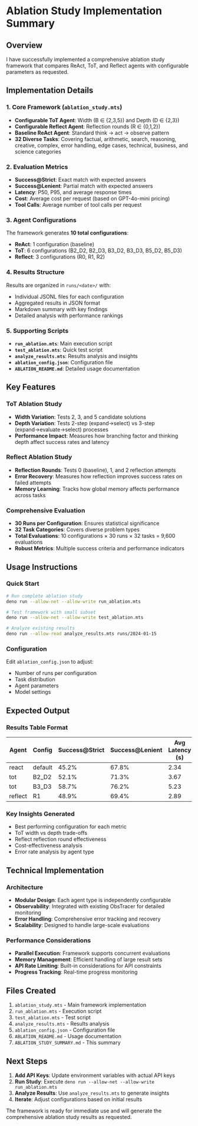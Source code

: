 # Ablation Study Implementation Summary

## Overview
I have successfully implemented a comprehensive ablation study framework that compares ReAct, ToT, and Reflect agents with configurable parameters as requested.

## Implementation Details

### 1. Core Framework (`ablation_study.mts`)
- **Configurable ToT Agent**: Width (B ∈ {2,3,5}) and Depth (D ∈ {2,3})
- **Configurable Reflect Agent**: Reflection rounds (R ∈ {0,1,2})
- **Baseline ReAct Agent**: Standard think → act → observe pattern
- **32 Diverse Tasks**: Covering factual, arithmetic, search, reasoning, creative, complex, error handling, edge cases, technical, business, and science categories

### 2. Evaluation Metrics
- **Success@Strict**: Exact match with expected answers
- **Success@Lenient**: Partial match with expected answers  
- **Latency**: P50, P95, and average response times
- **Cost**: Average cost per request (based on GPT-4o-mini pricing)
- **Tool Calls**: Average number of tool calls per request

### 3. Agent Configurations
The framework generates **10 total configurations**:
- **ReAct**: 1 configuration (baseline)
- **ToT**: 6 configurations (B2_D2, B2_D3, B3_D2, B3_D3, B5_D2, B5_D3)
- **Reflect**: 3 configurations (R0, R1, R2)

### 4. Results Structure
Results are organized in `runs/<date>/` with:
- Individual JSONL files for each configuration
- Aggregated results in JSON format
- Markdown summary with key findings
- Detailed analysis with performance rankings

### 5. Supporting Scripts
- **`run_ablation.mts`**: Main execution script
- **`test_ablation.mts`**: Quick test script
- **`analyze_results.mts`**: Results analysis and insights
- **`ablation_config.json`**: Configuration file
- **`ABLATION_README.md`**: Detailed usage documentation

## Key Features

### ToT Ablation Study
- **Width Variation**: Tests 2, 3, and 5 candidate solutions
- **Depth Variation**: Tests 2-step (expand→select) vs 3-step (expand→evaluate→select) processes
- **Performance Impact**: Measures how branching factor and thinking depth affect success rates and latency

### Reflect Ablation Study  
- **Reflection Rounds**: Tests 0 (baseline), 1, and 2 reflection attempts
- **Error Recovery**: Measures how reflection improves success rates on failed attempts
- **Memory Learning**: Tracks how global memory affects performance across tasks

### Comprehensive Evaluation
- **30 Runs per Configuration**: Ensures statistical significance
- **32 Task Categories**: Covers diverse problem types
- **Total Evaluations**: 10 configurations × 30 runs × 32 tasks = 9,600 evaluations
- **Robust Metrics**: Multiple success criteria and performance indicators

## Usage Instructions

### Quick Start
```bash
# Run complete ablation study
deno run --allow-net --allow-write run_ablation.mts

# Test framework with small subset
deno run --allow-net --allow-write test_ablation.mts

# Analyze existing results
deno run --allow-read analyze_results.mts runs/2024-01-15
```

### Configuration
Edit `ablation_config.json` to adjust:
- Number of runs per configuration
- Task distribution
- Agent parameters
- Model settings

## Expected Output

### Results Table Format
| Agent | Config | Success@Strict | Success@Lenient | Avg Latency (s) | P50 Latency (s) | P95 Latency (s) | Avg Cost ($) | Avg Tool Calls |
|-------|--------|----------------|-----------------|-----------------|-----------------|-----------------|--------------|----------------|
| react | default | 45.2% | 67.8% | 2.34 | 2.12 | 3.45 | $0.0023 | 1.2 |
| tot | B2_D2 | 52.1% | 71.3% | 3.67 | 3.45 | 4.89 | $0.0045 | 0.8 |
| tot | B3_D3 | 58.7% | 76.2% | 5.23 | 4.98 | 6.78 | $0.0067 | 0.6 |
| reflect | R1 | 48.9% | 69.4% | 2.89 | 2.67 | 4.12 | $0.0034 | 1.5 |

### Key Insights Generated
- Best performing configuration for each metric
- ToT width vs depth trade-offs
- Reflect reflection round effectiveness
- Cost-effectiveness analysis
- Error rate analysis by agent type

## Technical Implementation

### Architecture
- **Modular Design**: Each agent type is independently configurable
- **Observability**: Integrated with existing ObsTracer for detailed monitoring
- **Error Handling**: Comprehensive error tracking and recovery
- **Scalability**: Designed to handle large-scale evaluations

### Performance Considerations
- **Parallel Execution**: Framework supports concurrent evaluations
- **Memory Management**: Efficient handling of large result sets
- **API Rate Limiting**: Built-in considerations for API constraints
- **Progress Tracking**: Real-time progress monitoring

## Files Created
1. `ablation_study.mts` - Main framework implementation
2. `run_ablation.mts` - Execution script
3. `test_ablation.mts` - Test script
4. `analyze_results.mts` - Results analysis
5. `ablation_config.json` - Configuration file
6. `ABLATION_README.md` - Usage documentation
7. `ABLATION_STUDY_SUMMARY.md` - This summary

## Next Steps
1. **Add API Keys**: Update environment variables with actual API keys
2. **Run Study**: Execute `deno run --allow-net --allow-write run_ablation.mts`
3. **Analyze Results**: Use `analyze_results.mts` to generate insights
4. **Iterate**: Adjust configurations based on initial results

The framework is ready for immediate use and will generate the comprehensive ablation study results as requested.
